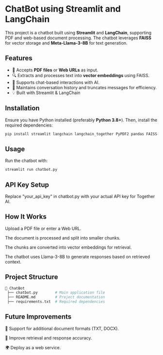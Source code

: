 # ChatBot using Streamlit and LangChain

This project is a chatbot built using **Streamlit** and **LangChain**, supporting PDF and web-based document processing. The chatbot leverages **FAISS** for vector storage and **Meta-Llama-3-8B** for text generation.

## Features
- 📝 Accepts **PDF files** or **Web URLs** as input.
- 🔍 Extracts and processes text into **vector embeddings** using FAISS.
- 💬 Supports chat-based interactions with AI.
- 🔄 Maintains conversation history and truncates messages for efficiency.
- 💡  Built with Streamlit & LangChain

## Installation
Ensure you have Python installed (preferably **Python 3.8+**). Then, install the required dependencies:

```bash
pip install streamlit langchain langchain_together PyPDF2 pandas FAISS-cpu
```

## Usage
Run the chatbot with:

```bash
streamlit run chatbot.py
```

## API Key Setup
Replace "your_api_key" in chatbot.py with your actual API key for Together AI.

## How It Works
Upload a PDF file or enter a Web URL.

The document is processed and split into smaller chunks.

The chunks are converted into vector embeddings for retrieval.

The chatbot uses Llama-3-8B to generate responses based on retrieved context.

## Project Structure
```bash
📂 ChatBot
 ├── chatbot.py        # Main application file
 ├── README.md         # Project documentation
 ├── requirements.txt  # Required dependencies
```

## Future Improvements
🔧 Support for additional document formats (TXT, DOCX).

🚀 Improve retrieval and response accuracy.

🌍 Deploy as a web service.

